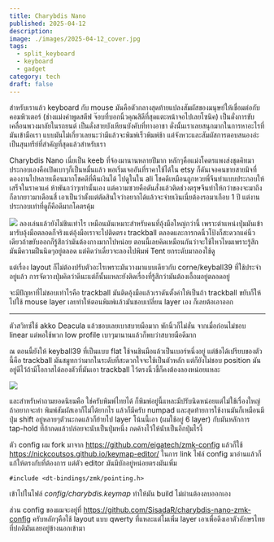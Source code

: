 ```yaml
---
title: Charybdis Nano
published: 2025-04-12
description: 
image: ./images/2025-04-12_cover.jpg
tags:
  - split_keyboard
  - keyboard
  - gadget
category: tech
draft: false
---
```

สำหรับเราแล้ว keyboard กับ mouse มันคือตัวกลางสุดท้ายแปลงสัมผัสของมนุษย์ให้เชื่อมต่อกับคอมพิวเตอร์ (ช่างแม่งคำพูดสตีฟ จ๊อบที่บอกนิ้วคุณสิดีที่สุดแตะหน้าจอไปเลยโซนิค) เป็นดั่งการขับเคลื่อนพวงมาลัยในรถยนต์ เป็นดั่งสายบังเหียนบังคับที่ทางอาชา ดั่งนั้นเราเลยสนุกมากในการหาอะไรที่มันเข้ามือเรา แบบมันไม่เกี่ยวเลยนะว่ามีแล้วจะพิมพ์เร็วพิมพ์ช้า แต่จังหวะและสัมผัสการตอบสนองอ่ะเป็นสุนทรีย์ที่สำคัญที่สุดแล้วสำหรับเรา

Charybdis Nano เนี่ยเป็น keeb ที่จ้องมานานหลายปีมาก หลักๆคือแม่งโคตรแพงส่งชุดคิทมาประกอบเองคือเปิดเบาๆก็เป็นหมื่นแล้ว พอเริ่มเจออันที่ราคาใช้ได้ใน etsy ก็ดันเจอคนขายสายมิจที่ดองงานไปหลายเดือนมากโชคดีที่คืนเงินได้ ไปดูในใน ali โชคดีเหมือนถูกหวยพี่จีนทำแบบประกอบให้เสร็จในราคาแค่ ห้าพันกว่าๆเท่านั้นเอง แต่ความซวยคือดันสั่งแล้วติดช่วงตรุษจีนทำให้กว่าของจะมาถึงก็ลากยาวมาเดือนสี่ เอาเป็นว่าตั้งแต่ตัดสินใจว่าอยากได้แล้วจะจ่ายเงินเนี่ยต้องรอมาเกือบ 1 ปี แต่งานประกอบเท่าที่ดูก็คือดีมากโคตรคุ้ม

![](2025-04-12_img0.jpg)
ลองเล่นแล้วยังไม่ชินเท่าไร เหมือนมันเหมาะสำหรับคนที่อุ้งมือใหญ่กว่านี้ เพราะตำแหน่งปุ่มมันเข้ามารับอุ้งมือตลอดก็จริงแต่อุ้งมือเราจะไปติดตรง trackball ตลอดและการกดนิ้วโป้งก็สะดวกแค่นิ้วเดียวถ้าขยับออกก็รู้สึกว่ามันต้องกางมากไปหน่อย ตอนนี้เลยคิดเหมือนกันว่าจะใช้ไหวไหมเพราะรู้สึกมันมีความฝืนนิดๆอยู่ตลอด แต่คิดว่าเดี๋ยวจะลองไปพิมพ์ Tent ยกระดับมาลองใช้ดู

แต่เรื่อง layout ก็ไม่ต้องปรับตัวอะไรเพราะมันวางมาแบบเดียวกับ corne/keyball39 ที่ใช้ประจำอยู่แล้ว การจัดวางปุ่มคิดว่าดีนะแต่ก็นั้นแหละยังติดเรื่องที่รู้สึกว่ามันต้องเอื้อมอยู่ตลอดอยู่

จะมีปัญหาที่ไม่ชอบเท่าไรคือ trackball มันติดอุ้งมือแล้วเราดันตั้งค่าให้เป็นถ้า trackball ขยับก็ให้ไปใช้ mouse layer เลยทำให้ตอนพิมพ์แล้วมันชอบเปลี่ยน layer เอง ก็เลยต้อเอาออก

---
ตัวสวิทซ์ใช้ akko Deacula แล้วชอบเลยเบาสบายมือมาก พักนิ้วก็ไม่ลั่น จากเมื่อก่อนไม่ชอบ linear แต่พอใช้พวก low profile เบาๆมานานแล้วก็พบว่าสบายมือดีมาก

ณ ตอนนี้ยังให้ keyball39 ที่เป็นแบบ flat ใช้จนชินมือแล้วเป็นเบอร์หนึ่งอยู่ แต่ข้อได้เปรียบของตัวนี้คือ trackball มันสมูทกว่ามากในระดับที่สะดวกใจจะใช้เป็นตัวหลัก แต่ก็ยังไม่ชอบ position มันอยู่ดีไว้ถ้ามีโอกาสได้ลองตัวที่มันเอา trackball ไว้ตรงนิ้วชี้ก็คงต้องลองหน่อยแหละ

![](2025-04-12_img1.jpg)

และสำหรับคำถามยอดนิยมคือ ใช่ครับพิมพ์ไทยได้ ก็พิมพ์อยู่นี้แหละมีปรับนิดหน่อยแต่ไม่ใช้เรื่องใหญ่ถ้าอยากจะทำ พิมพ์สัมผัสเอาก็ไม่ได้ยากไร แล้วก็มีครับ numpad และสุดท้ายการใช้งานมันก็เหมือนมีปุ่ม shift อยู่หลายๆตัวนะกดแล้วก็ย้ายไป layer โน้นนี้เอา (ผมใช้อยู่ 6 layer) กับมันหลักการ tap-hold ที่ถ้ากดแล้วปล่อยจะนับเป็นปุ่มหนึ่ง กดค้างไว้ให้นับเป็นอีกปุ่มไรงี้

ตัว config ผม fork มาจาก https://github.com/eigatech/zmk-config แล้วก็ใช้ https://nickcoutsos.github.io/keymap-editor/ ในการ link ไฟล์ config มาอ่านแล้วก็แก้ให้ตรงกับที่ต้องการ แต่ตัว editor มันมีบักอยู่หน่อยตรงมันเพิ่ม 

```
#include <dt-bindings/zmk/pointing.h>
```

เข้าไปในไฟล์ _config/charybdis.keymap_ ทำให้มัน build ไม่ผ่านต้องลบออกเอง

ส่วน config ของผมจะอยู่ที่ https://github.com/SisadaR/charybdis-nano-zmk-config ครับหลักๆคือใช้ layout แบบ qwerty ที่แหละแต่โมเพิ่ม layer เอาเพื่อดึงเอาตัวอักษรไทยที่ปกติมันเลยอยู่ข้างนอกเข้ามา

